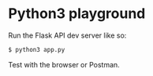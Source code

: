 # Python3 playground

Run the Flask API dev server like so:
```sh
$ python3 app.py
```

Test with the browser or Postman.